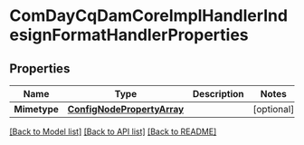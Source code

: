 # ComDayCqDamCoreImplHandlerIndesignFormatHandlerProperties

## Properties
Name | Type | Description | Notes
------------ | ------------- | ------------- | -------------
**Mimetype** | [**ConfigNodePropertyArray**](configNodePropertyArray.md) |  | [optional] 

[[Back to Model list]](../README.md#documentation-for-models) [[Back to API list]](../README.md#documentation-for-api-endpoints) [[Back to README]](../README.md)


